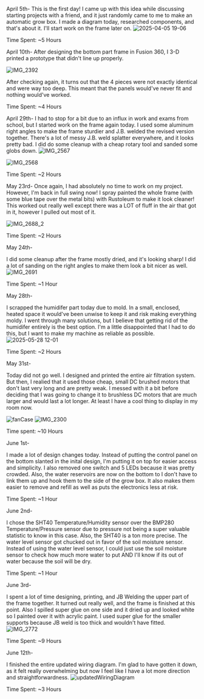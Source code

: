 April 5th-
This is the first day! I came up with this idea while discussing starting projects with a friend, and it just randomly came to me to make an automatic grow box.
I made a diagram today, researched components, and that's about it. I'll start work on the frame later on.
![2025-04-05 19-06](https://github.com/user-attachments/assets/4656a208-85aa-41c9-b373-4ffd75128ae6)


Time Spent: ~5 Hours


April 10th-
After designing the bottom part frame in Fusion 360, I 3-D printed a prototype that didn't line up properly.

![IMG_2392](https://github.com/user-attachments/assets/c04c6c02-5cc6-4b2a-8012-65a44f4673d9)


After checking again, it turns out that the 4 pieces were not exactly identical and were way too deep. This meant that the panels would've never fit and nothing would've worked.

Time Spent: ~4 Hours

April 29th-
I had to stop for a bit due to an influx in work and exams from school, but I started work on the frame again today. I used some aluminum right angles to make the frame sturdier and J.B. welded the revised version together.
There's a lot of messy J.B. weld splatter everywhere, and it looks pretty bad. I did do some cleanup with a cheap rotary tool and sanded some globs down.
![IMG_2567](https://github.com/user-attachments/assets/d2c769fb-462b-498f-a827-5f3ac1672b31)

![IMG_2568](https://github.com/user-attachments/assets/56afe4d1-8de9-4f72-b842-cddceae931d6)

Time Spent: ~2 Hours

May 23rd-
Once again, I had absolutely no time to work on my project. However, I'm back in full swing now! I spray painted the whole frame (with some blue tape over the metal bits) with Rustoleum to make it look cleaner!
This worked out really well except there was a LOT of fluff in the air that got in it, however I pulled out most of it.

![IMG_2688_2](https://github.com/user-attachments/assets/a05d3ddc-dcd7-463c-93d3-df3e2673fb67)

Time Spent: ~2 Hours

May 24th-

I did some cleanup after the frame mostly dried, and it's looking sharp! I did a lot of sanding on the right angles to make them look a bit nicer as well.
![IMG_2691](https://github.com/user-attachments/assets/f22e8e69-e832-41eb-b9de-8bbd285344b0)

Time Spent: ~1 Hour

May 28th-

I scrapped the humidifer part today due to mold. In a small, enclosed, heated space it would've been unwise to keep it and risk making everything moldy. I went through many solutions, but I believe that
getting rid of the humidifer entirely is the best option. I'm a little disappointed that I had to do this, but I want to make my machine as reliable as possible.
![2025-05-28 12-01](https://github.com/user-attachments/assets/49ecb185-d4e0-48a9-a11f-3e89508fad3e)

Time Spent: ~2 Hours

May 31st- 

Today did not go well. I designed and printed the entire air filtration system. But then, I realied that it used those cheap, small DC brushed motors that don't last very long and are pretty weak.
I messed with it a bit before deciding that I was going to change it to brushless DC motors that are much larger and would last a lot longer. At least I have a cool thing to display in my room now.

![fanCase](https://github.com/user-attachments/assets/b31b3e00-beb5-4a3c-b77f-4474efa994ec)
![IMG_2300](https://github.com/user-attachments/assets/e0a56f69-4b31-407f-bfe3-121b0d597050)

Time spent: ~10 Hours

June 1st-

I made a lot of design changes today. Instead of putting the control panel on the bottom slanted in the inital design, I'm putting it on top for easier access and simplicity. I also removed one switch and 5 LEDs
because it was pretty crowded. Also, the water reservoirs are now on the bottom to I don't have to link them up and hook them to the side of the grow box. It also makes them easier to remove and refill as well as puts
the electronics less at risk.

Time Spent: ~1 Hour

June 2nd-

I chose the SHT40 Temperature/Humidity sensor over the BMP280 Temperature/Pressure sensor due to pressure not being a super valuable statistic to know in this case. Also, the SHT40 is a ton more precise. 
The water level sensor got chucked out in favor of the soil moisture sensor. Instead of using the water level sensor, I could just use the soil moisture sensor to check how much more water to put AND I'll know if its
out of water because the soil will be dry. 

Time Spent: ~1 Hour

June 3rd-

I spent a lot of time designing, printing, and JB Welding the upper part of the frame together. It turned out really well, and the frame is finished at this point.
Also I spilled super glue on one side and it dried up and looked white so I painted over it with acrylic paint. I used super glue for the smaller supports because JB weld is too thick and wouldn't have fitted.
![IMG_2772](https://github.com/user-attachments/assets/fd4aae17-ecbe-45fc-92d7-1061b5963dba)

Time Spent: ~9 Hours

June 12th-

I finished the entire updated wiring diagram. I'm glad to have gotten it down, as it felt really overwhelming but now I feel like I have a lot more direction and straightforwardness.
![updatedWiringDiagram](https://github.com/user-attachments/assets/89ed7b15-52c0-4c35-bb29-b50e8eab852e)



Time Spent: ~3 Hours





